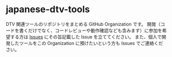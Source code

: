 # japanese-dtv-tools

DTV 関連ツールのリポジトリをまとめる GitHub Organization です。
開発（コードを書くだけでなく、コードレビューや動作確認なども含みます）に参加を希望する方は [Issues](https://github.com/japanese-dtv-tools/.github/issues) にその旨記載した Issue を立ててください。
また、個人で開発したツールをこの Organization に預けたいという方も Issues でご連絡ください。
